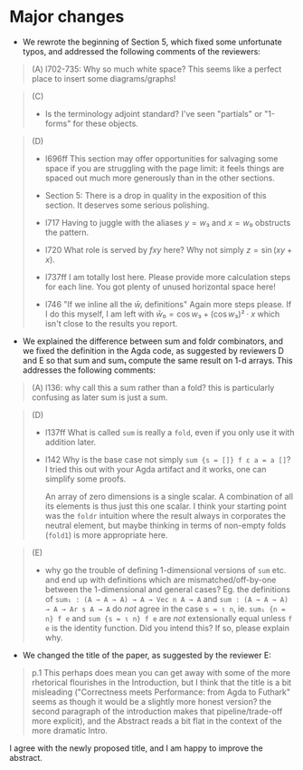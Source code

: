 # Major changes

* We rewrote the beginning of Section 5, which fixed some unfortunate
typos, and addressed the following comments of the reviewers:

> (A) 
> l702-735: Why so much white space? This seems like a perfect place to insert some diagrams/graphs!

> (C)
> - Is the terminology adjoint standard? I've seen "partials" or "1-forms" for these objects.

> (D)
> - l696ff This section may offer opportunities for salvaging some space if you are struggling with the page limit:
>   it feels things are spaced out much more generously than in the other sections.
> - Section 5: There is a drop in quality in the exposition of this section.  It deserves some serious polishing.
> 
> - l717 Having to juggle with the aliases $y = w₃$ and $x = w₀$ obstructs the pattern.
> 
> - l720 What role is served by $f x y$ here?  Why not simply $z = \sin(xy + x)$.
> 
> - l737ff I am totally lost here.  Please provide more calculation steps for each line.
>          You got plenty of unused horizontal space here!
> 
> - l746 "If we inline all the $\bar{w}ᵢ$ definitions"  Again more steps please.
>     If I do this myself, I am left with $\bar{w}₀ = \cos w₃ + (\cos w₃)²·x$ which isn't close to the results you report.


* We explained the difference between sum and foldr combinators, and we fixed the
definition in the Agda code, as suggested by reviewers D and E so that sum and sum₁
compute the same result on 1-d arrays.  This addresses the following comments:

> (A)
> l136: why call this a sum rather than a fold? this is particularly confusing as later sum is just a sum.

> (D)
> - l137ff What is called `sum` is really a `fold`, even if you only use it with addition later.
> 
> - l142 Why is the base case not simply `sum {s = []} f ε a = a []`?
>   I tried this out with your Agda artifact and it works, one can simplify some proofs.
> 
>   An array of zero dimensions is a single scalar.  A combination of all its elements is thus just this one scalar.
>   I think your starting point was the `foldr` intuition where the result always in corporates the neutral element,
>   but maybe thinking in terms of non-empty folds (`fold1`) is more appropriate here.

> (E)
> * why go the trouble of defining 1-dimensional versions of `sum`
>   etc. and end up with definitions which are mismatched/off-by-one
>   between the 1-dimensional and general cases? Eg. the definitions of
>   `sum₁ : (A → A → A) → A → Vec n A → A` and `sum : (A → A → A) → A →
>   Ar s A → A` do *not* agree in the case `s = ι n`, ie. `sum₁ {n = n}
>   f e` and `sum {s = ι n} f e` are *not* extensionally equal unless
>   `f e` is the identity function. Did you intend this? If so, please
>   explain why.

* We changed the title of the paper, as suggested by the reviewer E:

> p.1
> This perhaps does mean you can get away with some of the more
> rhetorical flourishes in the Introduction, but I think that the title
> is a bit misleading ("Correctness meets Performance: from Agda to
> Futhark" seems as though it would be a slightly more honest version?
> the second paragraph of the introduction makes that pipeline/trade-off
> more explicit), and the Abstract reads a bit flat in the context of
> the more dramatic Intro.

I agree with the newly proposed title, and I am happy to improve the abstract.

